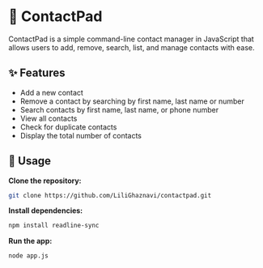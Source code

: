 # 📇 ContactPad
 ContactPad is a simple command-line contact manager in JavaScript that allows users to add, remove, search, list, and manage contacts with ease.

 ## ✨ Features

- Add a new contact
- Remove a contact by searching by first name, last name or number
- Search contacts by first name, last name, or phone number
- View all contacts
- Check for duplicate contacts
- Display the total number of contacts

## 🚀 Usage

**Clone the repository:**
```bash
git clone https://github.com/LiliGhaznavi/contactpad.git
```

**Install dependencies:**
```bash
npm install readline-sync
```

**Run the app:**
```bash
node app.js
```
